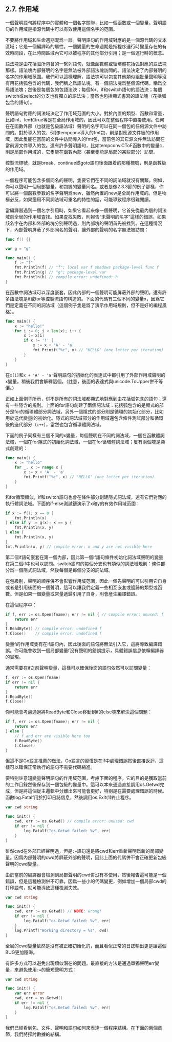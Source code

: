 ## 2.7. 作用域

一個聲明語句將程序中的實體和一個名字關聯，比如一個函數或一個變量。聲明語句的作用域是指源代碼中可以有效使用這個名字的范圍。

不要將作用域和生命週期混爲一談。聲明語句的作用域對應的是一個源代碼的文本區域；它是一個編譯時的屬性。一個變量的生命週期是指程序運行時變量存在的有效時間段，在此時間區域內它可以被程序的其他部分引用；是一個運行時的概念。

語法塊是由花括弧所包含的一繫列語句，就像函數體或循環體花括弧對應的語法塊那樣。語法塊內部聲明的名字是無法被外部語法塊訪問的。語法決定了內部聲明的名字的作用域范圍。我們可以這樣理解，語法塊可以包含其他類似組批量聲明等沒有用花括弧包含的代碼，我們稱之爲語法塊。有一個語法塊爲整個源代碼，稱爲全局語法塊；然後是每個包的包語法決；每個for、if和switch語句的語法決；每個switch或select的分支也有獨立的語法決；當然也包括顯式書寫的語法塊（花括弧包含的語句）。

聲明語句對應的詞法域決定了作用域范圍的大小。對於內置的類型、函數和常量，比如int、len和true等是在全局作用域的，因此可以在整個程序中直接使用。任何在在函數外部（也就是包級語法域）聲明的名字可以在同一個包的任何源文件中訪問的。對於導入的包，例如tempconv導入的fmt包，則是對應源文件級的作用域，因此隻能在當前的文件中訪問導入的fmt包，當前包的其它源文件無法訪問在當前源文件導入的包。還有許多聲明語句，比如tempconv.CToF函數中的變量c，則是局部作用域的，它隻能在函數內部（甚至隻能是局部的某些部分）訪問。

控製流標號，就是break、continue或goto語句後面跟着的那種標號，則是函數級的作用域。

一個程序可能包含多個同名的聲明，隻要它們在不同的詞法域就沒有關繫。例如，你可以聲明一個局部變量，和包級的變量同名。或者是像2.3.3節的例子那樣，你可以將一個函數參數的名字聲明爲new，雖然內置的new是全局作用域的。但是物極必反，如果濫用不同詞法域可重名的特性的話，可能導致程序很難閲讀。

當編譯器遇到一個名字引用時，如果它看起來像一個聲明，它首先從最內層的詞法域向全局的作用域査找。如果査找失敗，則報告“未聲明的名字”這樣的錯誤。如果該名字在內部和外部的塊分别聲明過，則內部塊的聲明首先被找到。在這種情況下，內部聲明屏蔽了外部同名的聲明，讓外部的聲明的名字無法被訪問：

```Go
func f() {}

var g = "g"

func main() {
	f := "f"
	fmt.Println(f) // "f"; local var f shadows package-level func f
	fmt.Println(g) // "g"; package-level var
	fmt.Println(h) // compile error: undefined: h
}
```

在函數中詞法域可以深度嵌套，因此內部的一個聲明可能屏蔽外部的聲明。還有許多語法塊是if或for等控製流語句構造的。下面的代碼有三個不同的變量x，因爲它們是定義在不同的詞法域（這個例子隻是爲了演示作用域規則，但不是好的編程風格）。

```Go
func main() {
	x := "hello!"
	for i := 0; i < len(x); i++ {
		x := x[i]
		if x != '!' {
			x := x + 'A' - 'a'
			fmt.Printf("%c", x) // "HELLO" (one letter per iteration)
		}
	}
}
```

在`x[i]`和`x + 'A' - 'a'`聲明語句的初始化的表達式中都引用了外部作用域聲明的x變量，稍後我們會解釋這個。（註意，後面的表達式與unicode.ToUpper併不等價。）

正如上面例子所示，併不是所有的詞法域都顯式地對應到由花括弧包含的語句；還有一些隱含的規則。上面的for語句創建了兩個詞法域：花括弧包含的是顯式的部分是for的循環體部分詞法域，另外一個隱式的部分則是循環的初始化部分，比如用於迭代變量i的初始化。隱式的詞法域部分的作用域還包含條件測試部分和循環後的迭代部分（`i++`），當然也包含循環體詞法域。

下面的例子同樣有三個不同的x變量，每個聲明在不同的詞法域，一個在函數體詞法域，一個在for隱式的初始化詞法域，一個在for循環體詞法域；隻有兩個塊是顯式創建的：

```Go
func main() {
	x := "hello"
	for _, x := range x {
		x := x + 'A' - 'a'
		fmt.Printf("%c", x) // "HELLO" (one letter per iteration)
	}
}
```

和for循環類似，if和switch語句也會在條件部分創建隱式詞法域，還有它們對應的執行體詞法域。下面的if-else測試鏈演示了x和y的有效作用域范圍：

```Go
if x := f(); x == 0 {
	fmt.Println(x)
} else if y := g(x); x == y {
	fmt.Println(x, y)
} else {
	fmt.Println(x, y)
}
fmt.Println(x, y) // compile error: x and y are not visible here
```

第二個if語句嵌套在第一個內部，因此第一個if語句條件初始化詞法域聲明的變量在第二個if中也可以訪問。switch語句的每個分支也有類似的詞法域規則：條件部分爲一個隱式詞法域，然後每個是每個分支的詞法域。

在包級别，聲明的順序併不會影響作用域范圍，因此一個先聲明的可以引用它自身或者是引用後面的一個聲明，這可以讓我們定義一些相互嵌套或遞歸的類型或函數。但是如果一個變量或常量遞歸引用了自身，則會産生編譯錯誤。

在這個程序中：

```Go
if f, err := os.Open(fname); err != nil { // compile error: unused: f
	return err
}
f.ReadByte() // compile error: undefined f
f.Close()    // compile error: undefined f
```

變量f的作用域隻有在if語句內，因此後面的語句將無法引入它，這將導致編譯錯誤。你可能會收到一個局部變量f沒有聲明的錯誤提示，具體錯誤信息依賴編譯器的實現。

通常需要在if之前聲明變量，這樣可以確保後面的語句依然可以訪問變量：

```Go
f, err := os.Open(fname)
if err != nil {
	return err
}
f.ReadByte()
f.Close()
```

你可能會考慮通過將ReadByte和Close移動到if的else塊來解決這個問題：

```Go
if f, err := os.Open(fname); err != nil {
	return err
} else {
	// f and err are visible here too
	f.ReadByte()
	f.Close()
}
```

但這不是Go語言推薦的做法，Go語言的習慣是在if中處理錯誤然後直接返迴，這樣可以確保正常執行的語句不需要代碼縮進。

要特别註意短變量聲明語句的作用域范圍，考慮下面的程序，它的目的是獲取當前的工作目録然後保存到一個包級的變量中。這可以本來通過直接調用os.Getwd完成，但是將這個從主邏輯中分離出來可能會更好，特别是在需要處理錯誤的時候。函數log.Fatalf用於打印日誌信息，然後調用os.Exit(1)終止程序。

```Go
var cwd string

func init() {
	cwd, err := os.Getwd() // compile error: unused: cwd
	if err != nil {
		log.Fatalf("os.Getwd failed: %v", err)
	}
}
```

雖然cwd在外部已經聲明過，但是`:=`語句還是將cwd和err重新聲明爲新的局部變量。因爲內部聲明的cwd將屏蔽外部的聲明，因此上面的代碼併不會正確更新包級聲明的cwd變量。

由於當前的編譯器會檢測到局部聲明的cwd併沒有本使用，然後報告這可能是一個錯誤，但是這種檢測併不可靠。因爲一些小的代碼變更，例如增加一個局部cwd的打印語句，就可能導致這種檢測失效。

```Go
var cwd string

func init() {
	cwd, err := os.Getwd() // NOTE: wrong!
	if err != nil {
		log.Fatalf("os.Getwd failed: %v", err)
	}
	log.Printf("Working directory = %s", cwd)
}
```

全局的cwd變量依然是沒有被正確初始化的，而且看似正常的日誌輸出更是讓這個BUG更加隱晦。

有許多方式可以避免出現類似潛在的問題。最直接的方法是通過單獨聲明err變量，來避免使用`:=`的簡短聲明方式：

```Go
var cwd string

func init() {
	var err error
	cwd, err = os.Getwd()
	if err != nil {
		log.Fatalf("os.Getwd failed: %v", err)
	}
}
```

我們已經看到包、文件、聲明和語句如何來表達一個程序結構。在下面的兩個章節，我們將探討數據的結構。

